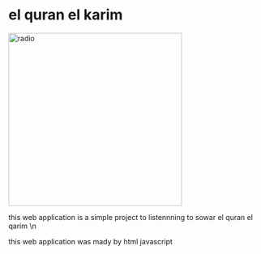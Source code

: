 # el quran el karim
<img width="342" alt="radio" src="https://github.com/toubayes/quran/assets/63110250/82039d9c-33e2-4fac-8b7d-8bba5429f682">

this web application is a simple project to listennning to sowar el quran el qarim \n

this web application was mady by  html javascript 
